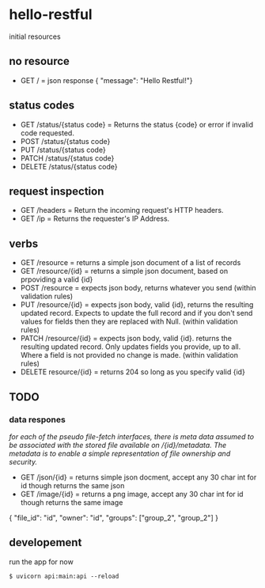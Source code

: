 # hello-restful

initial resources
## no resource
* GET / = json response { "message": "Hello Restful!"}

## status codes
* GET /status/{status code} = Returns the status {code} or error if invalid code requested.
* POST /status/{status code}
* PUT /status/{status code}
* PATCH /status/{status code}
* DELETE /status/{status code}

## request inspection
* GET /headers = Return the incoming request's HTTP headers.
* GET /ip = Returns the requester's IP Address.

## verbs
* GET /resource = returns a simple json document of a list of records
* GET /resource/{id} = returns a simple json document, based on prpoviding a valid {id}
* POST /resource = expects json body, returns whatever you send (within validation rules)
* PUT /resource/{id} = expects json body, valid {id}, returns the resulting updated record. Expects to update the full record and if you don't send values for fields then they are replaced with Null. (within validation rules)
* PATCH /resource/{id} = expects json body, valid {id}. returns the resulting updated record. Only updates fields you provide, up to all. Where a field is not provided no change is made. (within validation rules)
* DELETE resource/{id} = returns 204 so long as you specify valid {id} 

## TODO

### data respones
_for each of the pseudo file-fetch interfaces, there is meta data assumed to be associated with the stored file available on /{id}/metadata. The metadata is to enable a simple representation of file ownership and security._
* GET /json/{id} = returns simple json docment, accept any 30 char int for id though returns the same json
* GET /image/{id} = returns a png image, accept any 30 char int for id though returns the same image

{
  "file_id": "id",
  "owner": "id",
  "groups": ["group_2", "group_2"]
}

## developement

run the app for now
```
$ uvicorn api:main:api --reload
```